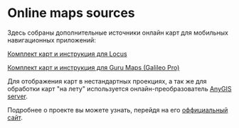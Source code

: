 # Online maps sources
Здесь собраны дополнительные источники онлайн карт для мобильных навигационных приложений:

[Комплект карт и инструкция для Locus](https://nnngrach.github.io/map-sources/Web/Html/Locus)

[Комплект карт и инструкция для Guru Maps (Galileo Pro)](https://nnngrach.github.io/map-sources/Web/Html/Galileo)


Для отображения карт в нестандартных проекциях, а так же для обработки карт "на лету" используется онлайн-преобразователь [AnyGIS server](https://github.com/nnngrach/AnyGIS_server).

Подробнее о проекте вы можете узнать, перейдя на его [оффициальный сайт](https://nnngrach.github.io/map-sources/).
